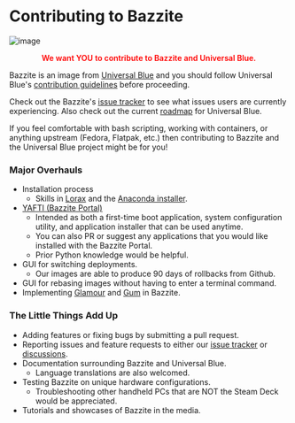 # Contributing to Bazzite

![image](https://github.com/ublue-os/website/assets/121328689/2dabd43d-58ae-414b-a017-86fa52474168)

<p style="text-align: center; font-weight: 600; color: red">We want YOU to contribute to Bazzite and Universal Blue. </p>

Bazzite is an image from [Universal Blue](https://universal-blue.org/) and you should follow Universal Blue's [contribution guidelines](/CONTRIBUTING/) before proceeding.  

Check out the Bazzite's [issue tracker](https://github.com/ublue-os/bazzite/issues) to see what issues users are currently experiencing.  Also check out the current [roadmap](https://github.com/orgs/ublue-os/projects/1/views/1) for Universal Blue.

If you feel comfortable with bash scripting, working with containers, or anything upstream (Fedora, Flatpak, etc.) then contributing to Bazzite and the Universal Blue project might be for you!  

### Major Overhauls
- Installation process
    - Skills in [Lorax](https://weldr.io/lorax/f28-branch/lorax.html) and the [Anaconda installer](https://www.fedoraproject.org/wiki/Anaconda).
- [YAFTI (Bazzite Portal)](https://github.com/ublue-os/yafti/)
    - Intended as both a first-time boot application, system configuration utility, and application installer that can be used anytime.
    - You can also PR or suggest any applications that you would like installed with the Bazzite Portal.
    - Prior Python knowledge would be helpful. 
- GUI for switching deployments.
    - Our images are able to produce 90 days of rollbacks from Github.
- GUI for rebasing images without having to enter a terminal command.
- Implementing [Glamour](https://github.com/charmbracelet/glamour) and [Gum](https://github.com/charmbracelet/gum) in Bazzite.

### The Little Things Add Up
- Adding features or fixing bugs by submitting a pull request.
- Reporting issues and feature requests to either our [issue tracker](https://github.com/ublue-os/bazzite/issues) or [discussions](https://github.com/orgs/ublue-os/discussions/categories/bazzite).
- Documentation surrounding Bazzite and Universal Blue.
    - Language translations are also welcomed.
- Testing Bazzite on unique hardware configurations.
    - Troubleshooting other handheld PCs that are NOT the Steam Deck would be appreciated.
- Tutorials and showcases of Bazzite in the media.
